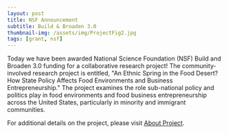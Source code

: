 ```yaml
---
layout: post
title: NSF Announcement
subtitle: Build & Broaden 3.0
thumbnail-img: /assets/img/ProjectFig2.jpg
tags: [grant, nsf]
---
```


Today we have been awarded National Science Foundation (NSF) Build and Broaden 3.0 funding for a collaborative research project! The community-involved research project is entitled, "An Ethnic Spring in the Food Desert? How State Policy Affects Food Environments and Business Entrepreneurship." The project examines the role sub-national policy and politics play in food environments and food business entrepreneurship across the United States, particularly in minority and immigrant communities.

For additional details on the project, please visit [About Project](https://statefoodpolicy.github.io/aboutproject/).
